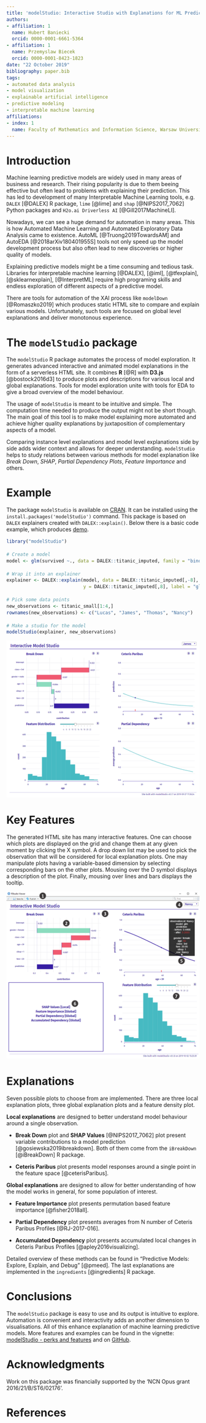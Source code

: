 ```yaml
---
title: 'modelStudio: Interactive Studio with Explanations for ML Predictive Models'
authors:
- affiliation: 1
  name: Hubert Baniecki
  orcid: 0000-0001-6661-5364
- affiliation: 1
  name: Przemyslaw Biecek
  orcid: 0000-0001-8423-1823
date: "22 October 2019"
bibliography: paper.bib
tags:
- automated data analysis
- model visualization 
- explainable artificial intelligence
- predictive modeling
- interpretable machine learning
affiliations:
- index: 1
  name: Faculty of Mathematics and Information Science, Warsaw University of Technology
---
```


# Introduction

Machine learning predictive models are widely used in many areas of
business and research. Their rising popularity is due to them beeing
effective but often lead to problems with explaining their prediction.
This has led to development of many Interpretable Machine Learning
tools, e.g. `DALEX` [@DALEX] R package, `lime` [@lime] and
`shap` [@NIPS2017_7062] Python packages and `H2o.ai Driverless AI` [@Gill2017MachineLI].

Nowadays, we can see a huge demand for automation in many areas. This is
how Automated Machine Learning and Automated Exploratory Data Analysis
came to existence. AutoML [@Truong2019TowardsAM] and AutoEDA [@2018arXiv180401955S]
tools not only speed up the model development process
but also often lead to new discoveries or higher quality of models.

Explaining predictive models might be a time consuming and tedious task. 
Libraries for interpretable machine learning [@DALEX], [@iml], [@tfexplain], [@sklearnexplain], [@InterpretML] require high programing skills and endless exploration of different aspects of a predictive model.

There are tools for automation of the XAI process like `modelDown` [@Romaszko2019] which produces static HTML site to compare and explain various models. Unfortunately, such tools are focused on global level explanations and deliver monotonous experience.  

# The `modelStudio` package

The `modelStudio` R package automates the process of model exploration. It generates advanced interactive and animated model explanations in the form of a serverless HTML site. It combines **R** [@R] with **D3.js** [@bostock2016d3] to produce plots and descriptions for various local and global explanations. Tools for model exploration unite with tools for EDA to give a broad overview of the model behaviour.

The usage of `modelStudio` is meant to be intuitive and simple. The computation time needed to produce the output might not be short though.
The main goal of this tool is to make model explaining more automated and achieve higher quality explanations by juxtaposition of complementary aspects of a model.

Comparing instance level explanations and model level
explanations side by side adds wider context and allows for deeper understanding. 
`modelStudio` helps to study relations between various methods for model explanation like *Break Down*, *SHAP*, *Partial Dependency Plots*, *Feature Importance* and others.



# Example

The package `modelStudio` is available on [CRAN](https://CRAN.R-project.org/package=modelStudio). It can be installed
using the `install.packages('modelStudio')` command. This package is based
on `DALEX` explainers created with `DALEX::explain()`. Below there is a basic code
example, which produces [demo](https://modeloriented.github.io/modelStudio/demo.html).

``` r
library("modelStudio")

# Create a model
model <- glm(survived ~., data = DALEX::titanic_imputed, family = "binomial")
                 
# Wrap it into an explainer        
explainer <- DALEX::explain(model, data = DALEX::titanic_imputed[,-8],
                            y = DALEX::titanic_imputed[,8], label = "glm")
                   
# Pick some data points
new_observations <- titanic_small[1:4,]
rownames(new_observations) <- c("Lucas", "James", "Thomas", "Nancy")

# Make a studio for the model
modelStudio(explainer, new_observations)
```

![Examplary HTML output layout.](images/demo.png)

# Key Features

The generated HTML site has many interactive features. One can choose
which plots are displayed on the grid and change them at any given
moment by clicking the X symbol. A drop down list may be used to pick the
observation that will be considered for local explanation plots. One may manipulate plots having a variable-based dimension by selecting corresponding bars on the other plots. Mousing over the D symbol displays a description of the plot. Finally, mousing over lines and bars displays the tooltip.

![1. Open in browser or save as HTML document or PNG image 2. Click on bars to choose which feature will be used for other plots 3. Mouse over the D symbol to display a description of the plot and click X to close the plot 4. Choose which observation will be used for local explanations 5. Mouse over lines and bars to display the tooltip 6. Click on the text to choose the plot 7. Interact with other elements like a slider](images/cheatsheetcut.png)

# Explanations

Seven possible plots to choose from are implemented. There are three
local explanation plots, three global explanation plots and a feature density plot.

**Local explanations** are designed to better understand model behaviour
around a single observation.

  - **Break Down** plot and **SHAP Values** [@NIPS2017_7062]
    plot present variable contributions to a model prediction [@gosiewska2019ibreakdown].
    Both of them come from the `iBreakDown` [@iBreakDown] R package.

  - **Ceteris Paribus** plot presents model responses around a single
    point in the feature space [@ceterisParibus].

**Global explanations** are designed to allow for better understanding of how the model
works in general, for some population of interest.

  - **Feature Importance** plot presents permutation based feature
    importance [@fisher2018all].

  - **Partial Dependency** plot presents averages from N number of
    Ceteris Paribus Profiles [@RJ-2017-016].

  - **Accumulated Dependency** plot presents accumulated local changes
    in Ceteris Paribus Profiles [@apley2016visualizing].

Detailed overview of these methods can be found in “Predictive Models:
Explore, Explain, and Debug” [@pmeed]. The last explanations are implemented 
in the `ingredients` [@ingredients] R package.

# Conclusions

The `modelStudio` package is easy to use and its output is intuitive to
explore. Automation is convenient and interactivity adds an another
dimension to visualisations. All of this enhance explanation of machine
learning predictive models. More features and examples can be found in
the vignette: [modelStudio - perks and features](https://modeloriented.github.io/modelStudio/articles/vignette_modelStudio.html)
and on [GitHub](https://github.com/ModelOriented/modelStudio).

# Acknowledgments

Work on this package was financially supported by the ‘NCN Opus grant 2016/21/B/ST6/02176’.

# References
